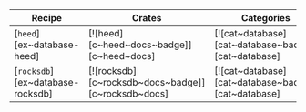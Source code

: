 | Recipe | Crates | Categories |
|--------|--------|------------|
| [`heed`][ex~database-heed] | [![heed][c~heed~docs~badge]][c~heed~docs] | [![cat~database][cat~database~badge]][cat~database] |
| [`rocksdb`][ex~database-rocksdb] | [![rocksdb][c~rocksdb~docs~badge]][c~rocksdb~docs] | [![cat~database][cat~database~badge]][cat~database] |
